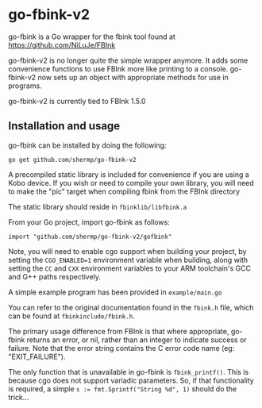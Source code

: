 # go-fbink-v2
go-fbink is a Go wrapper for the fbink tool found at https://github.com/NiLuJe/FBInk

go-fbink-v2 is no longer quite the simple wrapper anymore. It adds some convenience functions to use FBInk more like printing to a console. go-fbink-v2 now sets up an object with appropriate methods for use in programs.

go-fbink-v2 is currently tied to FBInk 1.5.0

## Installation and usage
go-fbink can be installed by doing the following:
```
go get github.com/shermp/go-fbink-v2
```
A precompiled static library is included for convenience if you are using a Kobo device. If you wish or need to compile your own library, you will need to make the "pic" target when compiling fbink from the FBInk directory

The static library should reside in `fbinklib/libfbink.a`

From your Go project, import go-fbink as follows:
```
import "github.com/shermp/go-fbink-v2/gofbink"
```
Note, you will need to enable cgo support when building your project, by setting the `CGO_ENABLED=1` environment variable when building, along with setting the `CC` and `CXX` environment variables to your ARM toolchain's GCC and G++ paths respectively.

A simple example program has been provided in `example/main.go`

You can refer to the original documentation found in the `fbink.h` file, which can be found at `fbinkinclude/fbink.h`.

The primary usage difference from FBInk is that where appropriate, go-fbink returns an error, or nil, rather than an integer to indicate success or failure. Note that the error string contains the C error code name (eg: "EXIT_FAILURE").

The only function that is unavailable in go-fbink is `fbink_printf()`. This is because cgo does not support variadic parameters. So, if that functionality is required, a simple `s := fmt.Sprintf("String %d", 1)` should do the trick...


